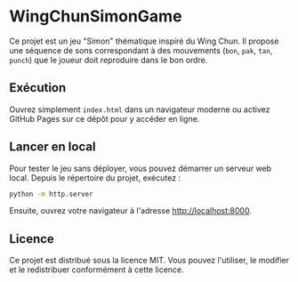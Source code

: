 # WingChunSimonGame

Ce projet est un jeu "Simon" thématique inspiré du Wing Chun. Il propose
une séquence de sons correspondant à des mouvements (`bon`, `pak`, `tan`,
`punch`) que le joueur doit reproduire dans le bon ordre.

## Exécution

Ouvrez simplement `index.html` dans un navigateur moderne ou activez
GitHub Pages sur ce dépôt pour y accéder en ligne.

## Lancer en local

Pour tester le jeu sans déployer, vous pouvez démarrer un serveur web local.
Depuis le répertoire du projet, exécutez :

```bash
python -m http.server
```

Ensuite, ouvrez votre navigateur à l'adresse <http://localhost:8000>.

## Licence

Ce projet est distribué sous la licence MIT. Vous pouvez l'utiliser, le
modifier et le redistribuer conformément à cette licence.
